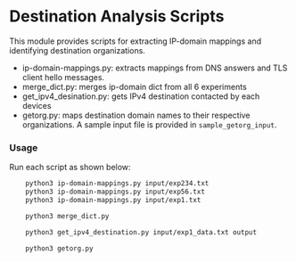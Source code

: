 # Destination Analysis Scripts
This module provides scripts for extracting IP-domain mappings and identifying destination organizations.

* ip-domain-mappings.py: extracts mappings from DNS answers and TLS client hello messages. 
* merge_dict.py: merges ip-domain dict from all 6 experiments
* get_ipv4_desination.py: gets IPv4 destination contacted by each devices 
* getorg.py: maps destination domain names to their respective organizations. A sample input file is provided in `sample_getorg_input`.
### Usage
Run each script as shown below:

```bash
    python3 ip-domain-mappings.py input/exp234.txt
    python3 ip-domain-mappings.py input/exp56.txt
    python3 ip-domain-mappings.py input/exp1.txt

    python3 merge_dict.py

    python3 get_ipv4_destination.py input/exp1_data.txt output

    python3 getorg.py
```
